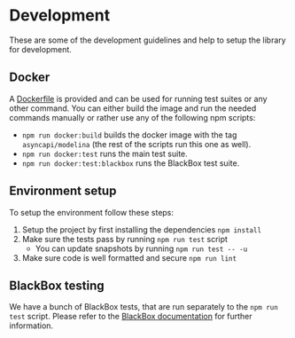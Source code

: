# Development
These are some of the development guidelines and help to setup the library for development.

## Docker
A [Dockerfile](../Dockerfile) is provided and can be used for running test suites or any other command.
You can either build the image and run the needed commands manually or rather use any of the following npm scripts:

- `npm run docker:build` builds the docker image with the tag `asyncapi/modelina` (the rest of the scripts run this one as well).
- `npm run docker:test` runs the main test suite.
- `npm run docker:test:blackbox` runs the BlackBox test suite.

## Environment setup

To setup the environment follow these steps:
1. Setup the project by first installing the dependencies `npm install`
2. Make sure the tests pass by running `npm run test` script
    - You can update snapshots by running `npm run test -- -u`
3. Make sure code is well formatted and secure `npm run lint`

## BlackBox testing
We have a bunch of BlackBox tests, that are run separately to the `npm run test` script. Please refer to the [BlackBox documentation](../test/blackbox) for further information.